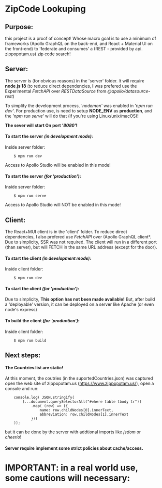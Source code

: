 # ZipCode Lookuping

## Purpose:
this project is a proof of concept! Whose macro goal is to use a minimum of frameworks (Apollo GraphQL on the back-end, and React + Material UI on the front-end) to 'federate and consumes' a (REST - provided by api. zippopotam.us) zip code search! 


## Server:
The server is (for obvious reasons) in the 'server' folder. It will require **node.js 18** (to reduce direct dependencies, I was prefered use the Experimental *FetchAPI* over *RESTDataSource* from *@apollo/datasource-rest*)

To simplify the development process, *'nodemon'* was enabled in *'npm run dev'*.
For production use, is need to setup **NODE_ENV** as **production**, and the *'npm run serve'* will do that (if you're using Linux/unix/macOS)!

**The sever will start On port *'8080'*!** 

#### To start the server *(in development mode)*:
Inside server folder: 

        $ npm run dev 

Access to Apollo Studio will be enabled in this mode!

#### To start the server *(for 'production')*:
Inside server folder: 

        $ npm run serve

Access to Apollo Studio will NOT be enabled in this mode!


## Client:
The React+MUI client is in the 'client' folder. To reduce direct dependencies, I also prefered use *FetchAPI* over (Apollo GraphQL client*.
Due to simplicity, SSR was not required. The client will run in a different port (than server), but will FETCH in the same URL address (except for the door).

#### To start the client *(in development mode)*:
Inside client folder:
 
        $ npm run dev

#### To start the client *(for 'production')*:
Due to simplicity, **This option has not been made available!** But, after build a 'deployable' version, it can be deployed on a server like Apache (or even node's express)

#### To build the client *(for 'production')*:
Inside client folder: 

        $ npm run build 


## Next steps:

#### The Countries list are static!
At this moment, the coutries (in the suportedCountries.json) was captured open the web site of zippopotam.us (https://www.zippopotam.us/), open a console and run:

        console.log( JSON.stringify( 
            [...document.querySelectorAll("#where table tbody tr")]
                .map( (row) => ({
                    name: row.childNodes[0].innerText,
                    abbreviation: row.childNodes[1].innerText
                }))
        ));

but it can be done by the server with addtional imports like *jsdom* or *cheerio*!

#### Server require implement some strict policies about cache/access.

# IMPORTANT: in a real world use, some cautions will necessary: 
